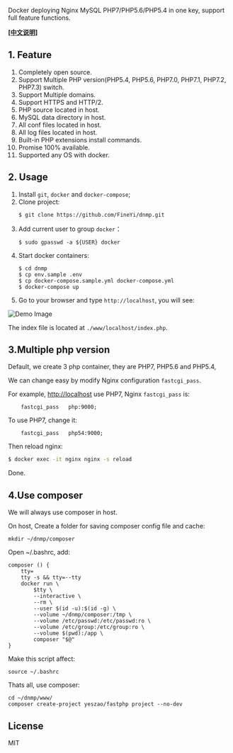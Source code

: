Docker deploying Nginx MySQL PHP7/PHP5.6/PHP5.4 in one key, support full feature functions.

**[[中文说明]](README.md)**


## 1. Feature
1. Completely open source.
2. Support Multiple PHP version(PHP5.4, PHP5.6, PHP7.0, PHP7.1, PHP7.2, PHP7.3) switch.
3. Support Multiple domains.
4. Support HTTPS and HTTP/2.
5. PHP source located in host.
6. MySQL data directory in host.
7. All conf files located in host.
8. All log files located in host.
9. Built-in PHP extensions install commands.
10. Promise 100% available.
11. Supported any OS with docker.

## 2. Usage
1. Install `git`, `docker` and `docker-compose`;
2. Clone project:
    ```
    $ git clone https://github.com/FineYi/dnmp.git
    ```
3. Add current user to group `docker`：
    ```
    $ sudo gpasswd -a ${USER} docker
    ```
4. Start docker containers:
    ```
    $ cd dnmp
    $ cp env.sample .env
    $ cp docker-compose.sample.yml docker-compose.yml
    $ docker-compose up
    ```
5. Go to your browser and type `http://localhost`, you will see:

![Demo Image](./snapshot.png)

The index file is located at `./www/localhost/index.php`.


## 3.Multiple php version
Default, we create 3 php container, they are PHP7, PHP5.6 and PHP5.4,

We can change easy by modify Nginx configuration `fastcgi_pass`.

For example, [http://localhost](http://localhost) use PHP7, Nginx `fastcgi_pass` is:
```
    fastcgi_pass   php:9000;
```
To use PHP7, change it:
```
    fastcgi_pass   php54:9000;
```
Then reload nginx:
```bash
$ docker exec -it nginx nginx -s reload
```
Done.

## 4.Use composer
We will always use composer in host.

On host, Create a folder for saving composer config file and cache:
```
mkdir ~/dnmp/composer
```
Open ~/.bashrc, add:
```
composer () {
    tty=
    tty -s && tty=--tty
    docker run \
        $tty \
        --interactive \
        --rm \
        --user $(id -u):$(id -g) \
        --volume ~/dnmp/composer:/tmp \
        --volume /etc/passwd:/etc/passwd:ro \
        --volume /etc/group:/etc/group:ro \
        --volume $(pwd):/app \
        composer "$@"
}
```
Make this script affect:
```
source ~/.bashrc
```
Thats all, use composer:
```
cd ~/dnmp/www/
composer create-project yeszao/fastphp project --no-dev
```

## License
MIT
